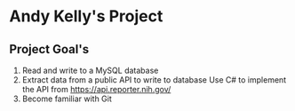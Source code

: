 # Andy Kelly's Project
## Project Goal's
1. Read and write to a MySQL database
2. Extract data from a public API to write to database
    Use C# to implement the API from https://api.reporter.nih.gov/
3. Become familiar with Git
